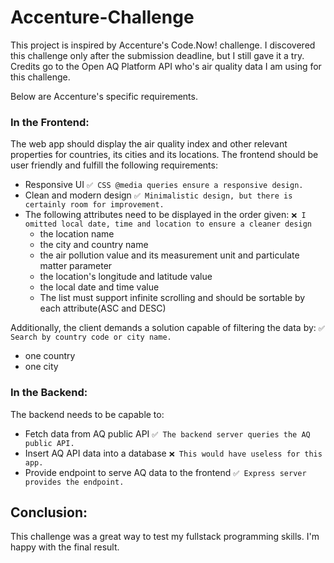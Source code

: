 # Accenture-Challenge

This project is inspired by Accenture's Code.Now! challenge. I discovered this challenge only after the submission deadline, but I still gave it a try.
Credits go to the Open AQ Platform API who's air quality data I am using for this challenge.

Below are Accenture's specific requirements. 

### In the Frontend:

The web app should display the air quality index and other relevant properties for countries, its cities and its locations. The frontend should be user friendly and fulfill the following requirements:

- Responsive UI   `✅ CSS @media queries ensure a responsive design.`
- Clean and modern design   `✅ Minimalistic design, but there is certainly room for improvement.`
- The following attributes need to be displayed in the order given: `❌ I omitted local date, time and location to ensure a cleaner design`
  - the location name
  - the city and country name
  - the air pollution value and its measurement unit and particulate matter parameter
  - the location's longitude and latitude value
  - the local date and time value
  - The list must support infinite scrolling and should be sortable by each attribute(ASC and DESC)
 
Additionally, the client demands a solution capable of filtering the data by: `✅ Search by country code or city name.`
- one country
- one city

### In the Backend:

The backend needs to be capable to:

- Fetch data from AQ public API `✅ The backend server queries the AQ public API.`
- Insert AQ API data into a database `❌ This would have useless for this app.`
- Provide endpoint to serve AQ data to the frontend `✅ Express server provides the endpoint.`

## Conclusion:

This challenge was a great way to test my fullstack programming skills. I'm happy with the final result.
